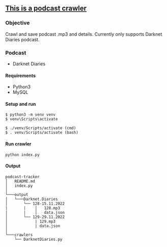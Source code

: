 ## <u>This is a podcast crawler</u>

### Objective
Crawl and save podcast .mp3 and details.
Currently only supports Darknet Diaries podcast.

### Podcast
 - Darknet Diaries

#### Requirements
- Python3
- MySQL

#### Setup and run

```
$ python3 -m venv venv
$ venv\Scripts\activate

$ ./venv/Scripts/activate (cmd)
$ . venv/Scripts/activate (bash)

```

#### Run crawler
```
python index.py
```

#### Output

```
podcast-tracker
│   README.md
│   index.py    
│
└───output
│   └───Darknet.Diaries
│       └── 128-15.11.2022
|       |    │   128.mp3
|       |    │   data.json
│       └── 129-29.11.2022
│            | 129.mp3
│            | data.json
│   
└───crawlers
    └── DarknetDiaries.py
```